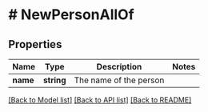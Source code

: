 # # NewPersonAllOf

## Properties

Name | Type | Description | Notes
------------ | ------------- | ------------- | -------------
**name** | **string** | The name of the person |

[[Back to Model list]](../../README.md#models) [[Back to API list]](../../README.md#endpoints) [[Back to README]](../../README.md)
